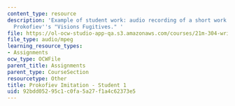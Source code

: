 ```yaml
---
content_type: resource
description: 'Example of student work: audio recording of a short work for piano imitating
  Prokofiev''s "Visions Fugitives." '
file: https://ol-ocw-studio-app-qa.s3.amazonaws.com/courses/21m-304-writing-in-tonal-forms-ii-spring-2009/92bdd05295c1c0fa5a27f1a4c62373e5_fugitives1.mp3
file_type: audio/mpeg
learning_resource_types:
- Assignments
ocw_type: OCWFile
parent_title: Assignments
parent_type: CourseSection
resourcetype: Other
title: Prokofiev Imitation - Student 1
uid: 92bdd052-95c1-c0fa-5a27-f1a4c62373e5
---
```

